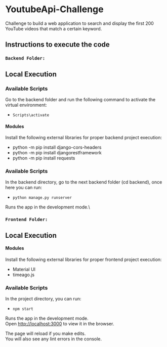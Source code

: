 # YoutubeApi-Challenge
Challenge to build a web application to search and display the first 200 YouTube videos that match a certain keyword.

## Instructions to execute the code

### `Backend Folder:`

## Local Execution

### Available Scripts

Go to the backend folder and run the following command to activate the virtual environment:
* `Scripts\activate`


#### Modules

  Install the following external libraries for proper backend project execution:

- python -m pip install django-cors-headers
- python -m pip install djangorestframework
- python -m pip install requests


### Available Scripts

In the backend directory, go to the next backend folder (cd backend), once here you can run:

* `python manage.py runserver`

Runs the app in the development mode.\

### `Frontend Folder:`

## Local Execution

#### Modules

  Install the following external libraries for proper frontend project execution:

- Material UI
- timeago.js

### Available Scripts

In the project directory, you can run:

* `npm start`

Runs the app in the development mode.\
Open [http://localhost:3000](http://localhost:3000) to view it in the browser.

The page will reload if you make edits.\
You will also see any lint errors in the console.
